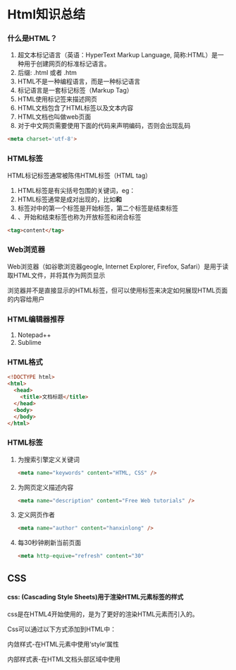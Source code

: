# Html知识总结

### 什么是HTML？

1. 超文本标记语言（英语：HyperText Markup Language, 简称:HTML）是一种用于创建网页的标准标记语言。
2. 后缀: .html 或者 .htm
3. HTML不是一种编程语言，而是一种标记语言
4. 标记语言是一套标记标签（Markup Tag）
5. HTML使用标记签来描述网页 
6. HTML文档包含了HTML标签以及文本内容
7. HTML文档也叫做web页面
8. 对于中文网页需要使用下面的代码来声明编码，否则会出现乱码

```html
<meta charset='utf-8'>
```

### HTML标签

HTML标记标签通常被陈伟HTML标签（HTML tag）

1. HTML标签是有尖括号包围的关键词，eg：<html>
2. HTML标签通常是成对出现的，比如<b>和</b>
3. 标签对中的第一个标签是开始标签，第二个标签是结束标签
4. 、开始和结束标签也称为开放标签和闭合标签

```html
<tag>content</tag>
```

### Web浏览器

Web浏览器（如谷歌浏览器geogle, Internet Explorer, Firefox, Safari）是用于读取HTML文件，并将其作为网页显示

浏览器并不是直接显示的HTML标签，但可以使用标签来决定如何展现HTML页面的内容给用户

### HTML编辑器推荐

1. Notepad++
2. Sublime

### HTML格式

```html
<!DOCTYPE html>
<html>
  <head>
    <title>文档标题</title>
  </head>
  <body>
  </body>
</html>
```

### HTML<meta>标签

1. 为搜索引擎定义关键词

   ```html
   <meta name="keywords" content="HTML, CSS" />
   ```

2. 为网页定义描述内容

   ```html
   <meta name="description" content="Free Web tutorials" />
   ```

3. 定义网页作者

   ```html
   <meta name="author" content="hanxinlong" />
   ```

4. 每30秒钟刷新当前页面

   ```html
   <meta http-equive="refresh" content="30"
   ```

## CSS

#### css: (Cascading Style Sheets)用于渲染HTML元素标签的样式

css是在HTML4开始使用的，是为了更好的渲染HTML元素而引入的。

Css可以通过以下方式添加到HTML中：

内敛样式-在HTML元素中使用‘style’属性

内部样式表-在HTML文档头部<head>区域中使用<style>元素来包含CSS

外部引用：使用外部的CSS样式

### BS和CS简单认识

1、BS: browser-server	

2、CS:client-server

​	特点：交互性强、具有安全的存储模式、网络通信量低、响应速度快、利用

